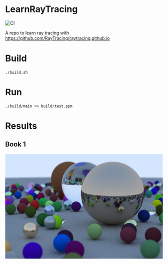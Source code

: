 # LearnRayTracing 
![CI](https://github.com/kiorisyshen/LearnRayTracing/workflows/CI/badge.svg?branch=master)

A repo to learn ray tracing with https://github.com/RayTracing/raytracing.github.io

# Build
```
./build.sh
```

# Run
```
./build/main >> build/test.ppm
```

# Results
## Book 1
![Book1 result](/results/Book1.png)